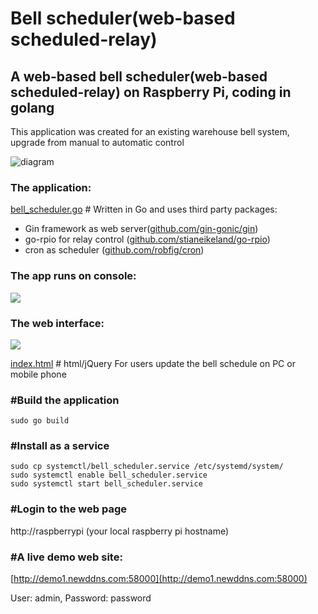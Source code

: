 # Bell scheduler(web-based scheduled-relay)
## A web-based bell scheduler(web-based scheduled-relay) on Raspberry Pi, coding in golang
This application was created for an existing warehouse bell system, upgrade from manual to automatic control

![diagram](https://raw.githubusercontent.com/qienhuang/bell_scheduler/master/snapshots/animation_bell_scheduler.gif)

### The application:

[bell_scheduler.go](https://github.com/qienhuang/bell_scheduler/blob/master/bell_scheduler.go)  # Written in Go and
uses third party packages:
- Gin framework as web server([github.com/gin-gonic/gin](https://github.com/gin-gonic/gin))
- go-rpio for relay control ([github.com/stianeikeland/go-rpio](https://github.com/stianeikeland/go-rpio))
- cron as scheduler ([github.com/robfig/cron](https://github.com/robfig/cron))

### The app runs on console:
<img src="https://raw.githubusercontent.com/qienhuang/bell_scheduler/master/snapshots/console.png" >


### The web interface:
<img src="https://raw.githubusercontent.com/qienhuang/bell_scheduler/master/snapshots/web_page.png" style="height=100% width=100%"> 


[index.html](https://github.com/qienhuang/bell_scheduler/blob/master/templates/index.html)  # html/jQuery
For users update the bell schedule on PC or mobile phone

### #Build the application
```
sudo go build
```
### #Install as a service
```
sudo cp systemctl/bell_scheduler.service /etc/systemd/system/
sudo systemctl enable bell_scheduler.service
sudo systemctl start bell_scheduler.service
```
### #Login to the web page

http://raspberrypi  (your local raspberry pi hostname)

### #A live demo web site:

[http://demo1.newddns.com:58000](http://demo1.newddns.com:58000)

User: admin, Password: password
